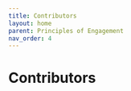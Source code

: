 ```yaml
---
title: Contributors
layout: home
parent: Principles of Engagement
nav_order: 4
---
```

# Contributors
